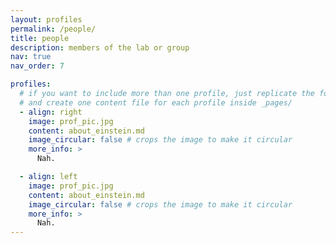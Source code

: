 ```yaml
---
layout: profiles
permalink: /people/
title: people
description: members of the lab or group
nav: true
nav_order: 7

profiles:
  # if you want to include more than one profile, just replicate the following block
  # and create one content file for each profile inside _pages/
  - align: right
    image: prof_pic.jpg
    content: about_einstein.md
    image_circular: false # crops the image to make it circular
    more_info: >
      Nah.

  - align: left
    image: prof_pic.jpg
    content: about_einstein.md
    image_circular: false # crops the image to make it circular
    more_info: >
      Nah.
---
```

